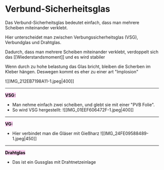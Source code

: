 # Verbund-Sicherheitsglas

Das Verbund-Sicherheitsglas bedeutet einfach, dass man mehrere Scheiben miteinander verklebt.

Hier unterscheidet man zwischen Verbungssicherheitsglas (VSG), Verbundglas und Drahtglas.

Dadurch, dass man mehrere Scheiben miteinander verklebt, verdoppelt sich das [[Wiederstandsmoment]] und es wird stabiler

Wenn durch zu hohe belastung das Glas bricht, bleiben die Scherben im Kleber hängen. Deswegen kommt es eher zu einer art "Implosion"

![[IMG_212EB7198A11-1.jpeg|400]]

---

<mark style="background: #FFB8EBA6;">**VSG:**</mark> 
- Man nehme einfach zwei scheiben, und glebt sie mit einer "PVB Folie".
- So wird VSG hergestellt:
![[IMG_01EEF606472F-1.jpeg|400]]

---

<mark style="background: #FFB8EBA6;">**VG:**</mark> 
- Hier verbindet man die Gläser mit Gießharz
![[IMG_24FE09588489-1.jpeg|450]]
---

<mark style="background: #FFB8EBA6;">**Drahtglas**</mark> 
- Das ist ein Gussglas mit Drahtnetzeinlage




